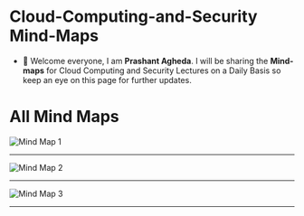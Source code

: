 # Cloud-Computing-and-Security Mind-Maps

- 👋 Welcome everyone, I am **Prashant Agheda**. I will be sharing the **Mind-maps** for Cloud Computing and Security Lectures on a Daily Basis so keep an eye on this page for further updates.


# All Mind Maps

![Mind Map 1](images/mindmap_1.png)

---

![Mind Map 2](images/mindmap_2.png)

---

![Mind Map 3](images/mindmap_3.png)

---
